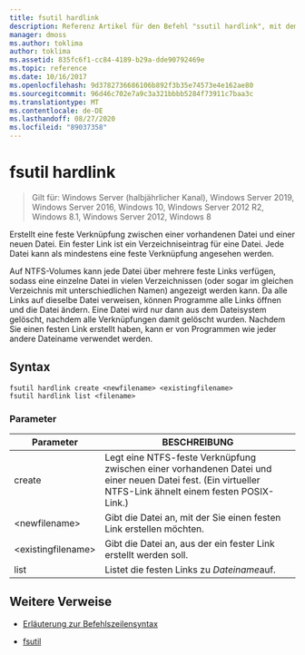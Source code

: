 ```yaml
---
title: fsutil hardlink
description: Referenz Artikel für den Befehl "ssutil hardlink", mit dem eine feste Verknüpfung zwischen einer vorhandenen Datei und einer neuen Datei erstellt wird.
manager: dmoss
ms.author: toklima
author: toklima
ms.assetid: 835fc6f1-cc84-4189-b29a-dde90792469e
ms.topic: reference
ms.date: 10/16/2017
ms.openlocfilehash: 9d3782736686106b892f3b35e74573e4e162ae80
ms.sourcegitcommit: 96d46c702e7a9c3a321bbbb5284f73911c7baa3c
ms.translationtype: MT
ms.contentlocale: de-DE
ms.lasthandoff: 08/27/2020
ms.locfileid: "89037358"
---
```

# <a name="fsutil-hardlink"></a>fsutil hardlink

> Gilt für: Windows Server (halbjährlicher Kanal), Windows Server 2019, Windows Server 2016, Windows 10, Windows Server 2012 R2, Windows 8.1, Windows Server 2012, Windows 8

Erstellt eine feste Verknüpfung zwischen einer vorhandenen Datei und einer neuen Datei. Ein fester Link ist ein Verzeichniseintrag für eine Datei. Jede Datei kann als mindestens eine feste Verknüpfung angesehen werden.

Auf NTFS-Volumes kann jede Datei über mehrere feste Links verfügen, sodass eine einzelne Datei in vielen Verzeichnissen (oder sogar im gleichen Verzeichnis mit unterschiedlichen Namen) angezeigt werden kann. Da alle Links auf dieselbe Datei verweisen, können Programme alle Links öffnen und die Datei ändern. Eine Datei wird nur dann aus dem Dateisystem gelöscht, nachdem alle Verknüpfungen damit gelöscht wurden. Nachdem Sie einen festen Link erstellt haben, kann er von Programmen wie jeder andere Dateiname verwendet werden.

## <a name="syntax"></a>Syntax

```
fsutil hardlink create <newfilename> <existingfilename>
fsutil hardlink list <filename>
```

### <a name="parameters"></a>Parameter

| Parameter | BESCHREIBUNG |
| --------- | ----------- |
| create | Legt eine NTFS-feste Verknüpfung zwischen einer vorhandenen Datei und einer neuen Datei fest. (Ein virtueller NTFS-Link ähnelt einem festen POSIX-Link.) |
| \<newfilename> | Gibt die Datei an, mit der Sie einen festen Link erstellen möchten. |
| \<existingfilename> | Gibt die Datei an, aus der ein fester Link erstellt werden soll. |
| list | Listet die festen Links zu *Dateiname*auf. |

## <a name="additional-references"></a>Weitere Verweise

- [Erläuterung zur Befehlszeilensyntax](command-line-syntax-key.md)

- [fsutil](fsutil.md)
